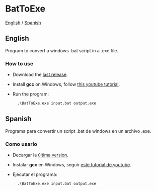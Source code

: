 # BatToExe
[English](#english) / [Spanish](#spanish)

## English
Program to convert a windows .bat script in a .exe file.

### How to use
* Download the [last release](https://github.com/AngelCen14/BatToExe/releases).
* Install **gcc** on Windows, follow [this youtube tutorial](https://www.youtube.com/watch?v=k6juv3mIr9o&t=55s).
* Run the program:

    ```bat
      .\BatToExe.exe input.bat output.exe
    ```


## Spanish
Programa para convertir un script .bat de windows en un archivo .exe.

### Como usarlo
* Decargar la [última version](https://github.com/AngelCen14/BatToExe/releases).
* Instalar **gcc** en Windows, seguir [este tutorial de youtube](https://www.youtube.com/watch?v=k6juv3mIr9o&t=55s).
* Ejecutar el programa:

    ```bat
      .\BatToExe.exe input.bat output.exe
    ```
